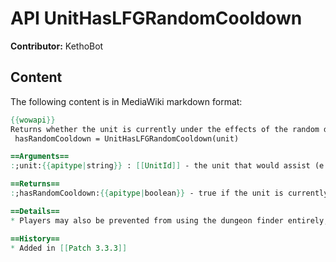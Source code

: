 # API UnitHasLFGRandomCooldown

**Contributor:** KethoBot

## Content

The following content is in MediaWiki markdown format:

```mediawiki
{{wowapi}}
Returns whether the unit is currently under the effects of the random dungeon cooldown.
 hasRandomCooldown = UnitHasLFGRandomCooldown(unit)

==Arguments==
:;unit:{{apitype|string}} : [[UnitId]] - the unit that would assist (e.g., "player" or "target")

==Returns==
:;hasRandomCooldown:{{apitype|boolean}} - true if the unit is currently unable to queue for random dungeons due to the random cooldown, false otherwise.

==Details==
* Players may also be prevented from using the dungeon finder entirely, as part of the dungeon finder deserter effect. Use {{api|UnitHasLFGDeserter}}("unit") to query that.

==History==
* Added in [[Patch 3.3.3]]
```